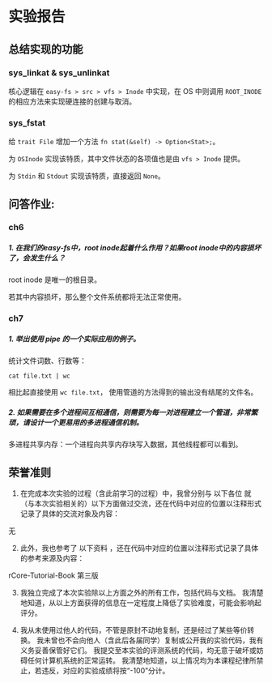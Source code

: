 # 实验报告

## 总结实现的功能

### sys_linkat & sys_unlinkat

核心逻辑在 `easy-fs > src > vfs > Inode` 中实现，在 OS 中则调用 `ROOT_INODE` 的相应方法来实现硬连接的创建与取消。

### sys_fstat

给 `trait File` 增加一个方法 `fn stat(&self) -> Option<Stat>;`。

为 `OSInode` 实现该特质，其中文件状态的各项值也是由 `vfs > Inode` 提供。

为 `Stdin` 和 `Stdout` 实现该特质，直接返回 `None`。


## 问答作业:

### ch6

##### 1. 在我们的easy-fs中，root inode起着什么作用？如果root inode中的内容损坏了，会发生什么？

root inode 是唯一的根目录。

若其中内容损坏，那么整个文件系统都将无法正常使用。

### ch7

##### 1. 举出使用 pipe 的一个实际应用的例子。

统计文件词数、行数等：

```
cat file.txt | wc
```

相比起直接使用 `wc file.txt`， 使用管道的方法得到的输出没有结尾的文件名。

##### 2. 如果需要在多个进程间互相通信，则需要为每一对进程建立一个管道，非常繁琐，请设计一个更易用的多进程通信机制。

多进程共享内存：一个进程向共享内存块写入数据，其他线程都可以看到。

## 荣誉准则

1. 在完成本次实验的过程（含此前学习的过程）中，我曾分别与 以下各位 就（与本次实验相关的）以下方面做过交流，还在代码中对应的位置以注释形式记录了具体的交流对象及内容：

无

2. 此外，我也参考了 以下资料 ，还在代码中对应的位置以注释形式记录了具体的参考来源及内容：

rCore-Tutorial-Book 第三版

3. 我独立完成了本次实验除以上方面之外的所有工作，包括代码与文档。 我清楚地知道，从以上方面获得的信息在一定程度上降低了实验难度，可能会影响起评分。

4. 我从未使用过他人的代码，不管是原封不动地复制，还是经过了某些等价转换。 我未曾也不会向他人（含此后各届同学）复制或公开我的实验代码，我有义务妥善保管好它们。 我提交至本实验的评测系统的代码，均无意于破坏或妨碍任何计算机系统的正常运转。 我清楚地知道，以上情况均为本课程纪律所禁止，若违反，对应的实验成绩将按“-100”分计。
